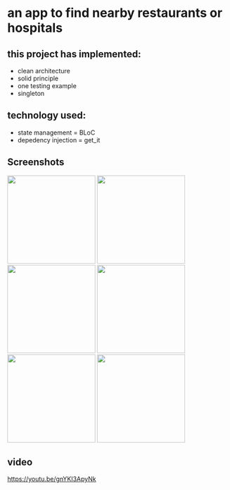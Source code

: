 # an app to find nearby restaurants or hospitals

## this project has implemented:
- clean architecture
- solid principle
- one testing example
- singleton

## technology used:
- state management = BLoC
- depedency injection = get_it

## Screenshots 
<img src="https://user-images.githubusercontent.com/18584572/223203956-d84bb48c-a552-456a-b7b7-ac80efa14568.jpg" width="200"/> <img src="https://user-images.githubusercontent.com/18584572/223204511-23642ca2-dbf5-44e7-9bd5-361cce64d278.jpg" width="200"/> <img src="https://user-images.githubusercontent.com/18584572/223204636-b5f342d4-d5bb-4f9e-93b4-113f2024e81f.jpg" width="200"/> <img src="https://user-images.githubusercontent.com/18584572/223204921-3847875e-5575-4aec-907a-1f3dbfbfb637.jpg" width="200"/> <img src="https://user-images.githubusercontent.com/18584572/223204997-77127e2b-9849-4074-834e-639bcabf9ac9.jpg" width="200"/> <img src="https://user-images.githubusercontent.com/18584572/223205096-b8d9241f-ad44-4246-830b-e9341d4e5bfb.jpg" width="200"/>

## video
https://youtu.be/gnYKI3ApyNk
